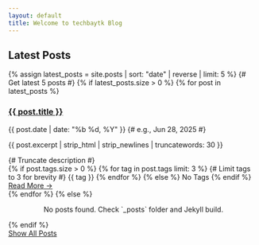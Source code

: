 ```yaml
---
layout: default
title: Welcome to techbaytk Blog
---
```


<section class="posts-list-section">
  <h2>Latest Posts</h2>
  <div class="posts-list-container">
    {% assign latest_posts = site.posts | sort: "date" | reverse | limit: 5 %} {# Get latest 5 posts #}
    {% if latest_posts.size > 0 %}
      {% for post in latest_posts %}
        <div class="post-item-card">
          <div class="post-item-header">
            <h3 class="post-item-title"><a href="{{ post.url | relative_url }}">{{ post.title }}</a></h3>
            <div class="post-item-date-bookmark">
              {{ post.date | date: "%b %d, %Y" }} {# e.g., Jun 28, 2025 #}
            </div>
          </div>
          <div class="post-item-body">
            <div class="post-item-image" style="background-image: url('{{ post.featured_image | default: 'https://placehold.co/400x250/e0e0e0/333333?text=No+Image' }}');"></div>
            <p class="post-item-description">{{ post.excerpt | strip_html | strip_newlines | truncatewords: 30 }}</p> {# Truncate description #}
          </div>
          <div class="post-item-footer">
            <div class="post-item-tags">
              {% if post.tags.size > 0 %}
                {% for tag in post.tags limit: 3 %} {# Limit tags to 3 for brevity #}
                  <span class="post-item-tag-item">{{ tag }}</span>
                {% endfor %}
              {% else %}
                <span class="post-item-tag-item">No Tags</span>
              {% endif %}
            </div>
            <a href="{{ post.url | relative_url }}" class="read-more-button">Read More &rarr;</a>
          </div>
        </div>
      {% endfor %}
    {% else %}
      <p style="text-align: center; width: 100%;">No posts found. Check `_posts` folder and Jekyll build.</p>
    {% endif %}
  </div>
  <div class="show-all-posts">
    <a href="{{ '/archive' | relative_url }}" class="button">Show All Posts</a>
  </div>
</section>